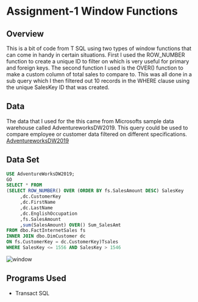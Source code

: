 # Assignment-1 Window Functions
## Overview
 This is a bit of code from T SQL using two types of window functions that can come in handy in certain situations. 
 First I used the ROW_NUMBER function to create a unique ID to filter on which is very useful for primary and foreign keys.
 The second function I used is the OVER() function to make a custom column of total sales to compare to. This was all done 
 in a sub query which I then filtered out 10 records in the WHERE clause using the unique SalesKey ID that was created. 
 ## Data
 The data that I used for the this came from Microsofts sample data warehouse called AdventureworksDW2019.
 This query could be used to compare employee or customer data filtered on different specifications. [AdventureworksDW2019](https://github.com/Microsoft/sql-server-samples/releases/download/adventureworks/AdventureWorksDW2019.bak)
 ## Data Set
 ```sql 
 USE AdventureWorksDW2019;
 GO
SELECT * FROM
(SELECT ROW_NUMBER() OVER (ORDER BY fs.SalesAmount DESC) SalesKey
      ,dc.CustomerKey
      ,dc.FirstName
      ,dc.LastName
	  ,dc.EnglishOccupation
	  ,fs.SalesAmount
	  ,sum(SalesAmount) OVER() Sum_SalesAmt
FROM dbo.FactInternetSales fs
INNER JOIN dbo.DimCustomer dc
 ON fs.CustomerKey = dc.CustomerKey)Tsales
WHERE SalesKey <= 1556 AND SalesKey > 1546 
 ```



![window](https://user-images.githubusercontent.com/123023771/231597599-24151401-c721-4e8b-ad99-637e95b252f3.jpg)

## Programs Used 
- Transact SQL






